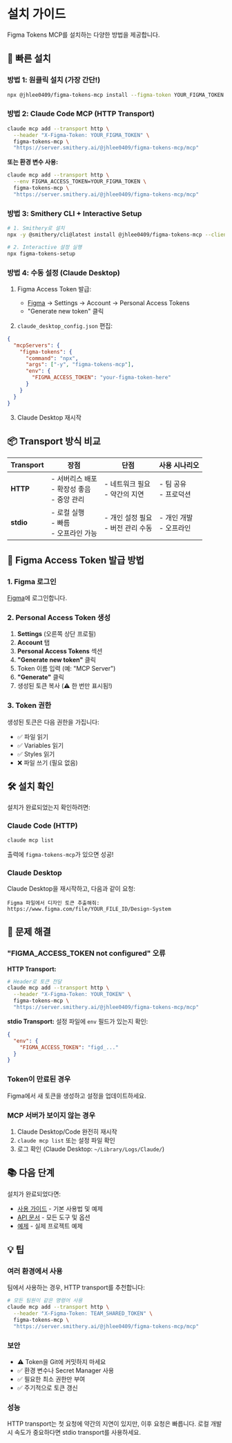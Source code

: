 # 설치 가이드

Figma Tokens MCP를 설치하는 다양한 방법을 제공합니다.

## 🚀 빠른 설치

### 방법 1: 원클릭 설치 (가장 간단!)

```bash
npx @jhlee0409/figma-tokens-mcp install --figma-token YOUR_FIGMA_TOKEN
```

### 방법 2: Claude Code MCP (HTTP Transport)

```bash
claude mcp add --transport http \
  --header "X-Figma-Token: YOUR_FIGMA_TOKEN" \
  figma-tokens-mcp \
  "https://server.smithery.ai/@jhlee0409/figma-tokens-mcp/mcp"
```

**또는 환경 변수 사용:**

```bash
claude mcp add --transport http \
  --env FIGMA_ACCESS_TOKEN=YOUR_FIGMA_TOKEN \
  figma-tokens-mcp \
  "https://server.smithery.ai/@jhlee0409/figma-tokens-mcp/mcp"
```

### 방법 3: Smithery CLI + Interactive Setup

```bash
# 1. Smithery로 설치
npx -y @smithery/cli@latest install @jhlee0409/figma-tokens-mcp --client claude

# 2. Interactive 설정 실행
npx figma-tokens-setup
```

### 방법 4: 수동 설정 (Claude Desktop)

1. Figma Access Token 발급:
   - [Figma](https://www.figma.com/) → Settings → Account → Personal Access Tokens
   - "Generate new token" 클릭

2. `claude_desktop_config.json` 편집:

```json
{
  "mcpServers": {
    "figma-tokens": {
      "command": "npx",
      "args": ["-y", "figma-tokens-mcp"],
      "env": {
        "FIGMA_ACCESS_TOKEN": "your-figma-token-here"
      }
    }
  }
}
```

3. Claude Desktop 재시작

## 📦 Transport 방식 비교

| Transport | 장점 | 단점 | 사용 시나리오 |
|-----------|------|------|--------------|
| **HTTP** | - 서버리스 배포<br/>- 확장성 좋음<br/>- 중앙 관리 | - 네트워크 필요<br/>- 약간의 지연 | - 팀 공유<br/>- 프로덕션 |
| **stdio** | - 로컬 실행<br/>- 빠름<br/>- 오프라인 가능 | - 개인 설정 필요<br/>- 버전 관리 수동 | - 개인 개발<br/>- 오프라인 |

## 🔑 Figma Access Token 발급 방법

### 1. Figma 로그인
[Figma](https://www.figma.com/)에 로그인합니다.

### 2. Personal Access Token 생성
1. **Settings** (오른쪽 상단 프로필)
2. **Account** 탭
3. **Personal Access Tokens** 섹션
4. **"Generate new token"** 클릭
5. Token 이름 입력 (예: "MCP Server")
6. **"Generate"** 클릭
7. 생성된 토큰 복사 (⚠️ 한 번만 표시됨!)

### 3. Token 권한
생성된 토큰은 다음 권한을 가집니다:
- ✅ 파일 읽기
- ✅ Variables 읽기
- ✅ Styles 읽기
- ❌ 파일 쓰기 (필요 없음)

## 🛠️ 설치 확인

설치가 완료되었는지 확인하려면:

### Claude Code (HTTP)
```bash
claude mcp list
```

출력에 `figma-tokens-mcp`가 있으면 성공!

### Claude Desktop
Claude Desktop을 재시작하고, 다음과 같이 요청:
```
Figma 파일에서 디자인 토큰 추출해줘:
https://www.figma.com/file/YOUR_FILE_ID/Design-System
```

## 🔧 문제 해결

### "FIGMA_ACCESS_TOKEN not configured" 오류

**HTTP Transport:**
```bash
# Header로 토큰 전달
claude mcp add --transport http \
  --header "X-Figma-Token: YOUR_TOKEN" \
  figma-tokens-mcp \
  "https://server.smithery.ai/@jhlee0409/figma-tokens-mcp/mcp"
```

**stdio Transport:**
설정 파일에 `env` 필드가 있는지 확인:
```json
{
  "env": {
    "FIGMA_ACCESS_TOKEN": "figd_..."
  }
}
```

### Token이 만료된 경우
Figma에서 새 토큰을 생성하고 설정을 업데이트하세요.

### MCP 서버가 보이지 않는 경우
1. Claude Desktop/Code 완전히 재시작
2. `claude mcp list` 또는 설정 파일 확인
3. 로그 확인 (Claude Desktop: `~/Library/Logs/Claude/`)

## 📚 다음 단계

설치가 완료되었다면:
- [사용 가이드](docs/USAGE.md) - 기본 사용법 및 예제
- [API 문서](docs/API.md) - 모든 도구 및 옵션
- [예제](examples/) - 실제 프로젝트 예제

## 💡 팁

### 여러 환경에서 사용
팀에서 사용하는 경우, HTTP transport를 추천합니다:
```bash
# 모든 팀원이 같은 명령어 사용
claude mcp add --transport http \
  --header "X-Figma-Token: TEAM_SHARED_TOKEN" \
  figma-tokens-mcp \
  "https://server.smithery.ai/@jhlee0409/figma-tokens-mcp/mcp"
```

### 보안
- ⚠️ Token을 Git에 커밋하지 마세요
- ✅ 환경 변수나 Secret Manager 사용
- ✅ 필요한 최소 권한만 부여
- ✅ 주기적으로 토큰 갱신

### 성능
HTTP transport는 첫 요청에 약간의 지연이 있지만, 이후 요청은 빠릅니다.
로컬 개발 시 속도가 중요하다면 stdio transport를 사용하세요.
